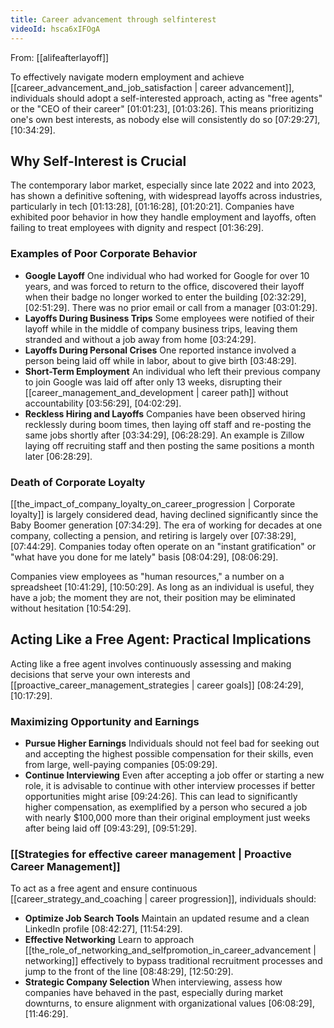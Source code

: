 ```yaml
---
title: Career advancement through selfinterest
videoId: hsca6xIFOgA
---
```


From: [[alifeafterlayoff]] <br/> 

To effectively navigate modern employment and achieve [[career_advancement_and_job_satisfaction | career advancement]], individuals should adopt a self-interested approach, acting as "free agents" or the "CEO of their career" <a class="yt-timestamp" data-t="01:01:23">[01:01:23]</a>, <a class="yt-timestamp" data-t="01:03:26">[01:03:26]</a>. This means prioritizing one's own best interests, as nobody else will consistently do so <a class="yt-timestamp" data-t="07:29:27">[07:29:27]</a>, <a class="yt-timestamp" data-t="10:34:29">[10:34:29]</a>.

## Why Self-Interest is Crucial
The contemporary labor market, especially since late 2022 and into 2023, has shown a definitive softening, with widespread layoffs across industries, particularly in tech <a class="yt-timestamp" data-t="01:13:28">[01:13:28]</a>, <a class="yt-timestamp" data-t="01:16:28">[01:16:28]</a>, <a class="yt-timestamp" data-t="01:20:21">[01:20:21]</a>. Companies have exhibited poor behavior in how they handle employment and layoffs, often failing to treat employees with dignity and respect <a class="yt-timestamp" data-t="01:36:29">[01:36:29]</a>.

### Examples of Poor Corporate Behavior
*   **Google Layoff** One individual who had worked for Google for over 10 years, and was forced to return to the office, discovered their layoff when their badge no longer worked to enter the building <a class="yt-timestamp" data-t="02:32:29">[02:32:29]</a>, <a class="yt-timestamp" data-t="02:51:29">[02:51:29]</a>. There was no prior email or call from a manager <a class="yt-timestamp" data-t="03:01:29">[03:01:29]</a>.
*   **Layoffs During Business Trips** Some employees were notified of their layoff while in the middle of company business trips, leaving them stranded and without a job away from home <a class="yt-timestamp" data-t="03:24:29">[03:24:29]</a>.
*   **Layoffs During Personal Crises** One reported instance involved a person being laid off while in labor, about to give birth <a class="yt-timestamp" data-t="03:48:29">[03:48:29]</a>.
*   **Short-Term Employment** An individual who left their previous company to join Google was laid off after only 13 weeks, disrupting their [[career_management_and_development | career path]] without accountability <a class="yt-timestamp" data-t="03:56:29">[03:56:29]</a>, <a class="yt-timestamp" data-t="04:02:29">[04:02:29]</a>.
*   **Reckless Hiring and Layoffs** Companies have been observed hiring recklessly during boom times, then laying off staff and re-posting the same jobs shortly after <a class="yt-timestamp" data-t="03:34:29">[03:34:29]</a>, <a class="yt-timestamp" data-t="06:28:29">[06:28:29]</a>. An example is Zillow laying off recruiting staff and then posting the same positions a month later <a class="yt-timestamp" data-t="06:28:29">[06:28:29]</a>.

### Death of Corporate Loyalty
[[the_impact_of_company_loyalty_on_career_progression | Corporate loyalty]] is largely considered dead, having declined significantly since the Baby Boomer generation <a class="yt-timestamp" data-t="07:34:29">[07:34:29]</a>. The era of working for decades at one company, collecting a pension, and retiring is largely over <a class="yt-timestamp" data-t="07:38:29">[07:38:29]</a>, <a class="yt-timestamp" data-t="07:44:29">[07:44:29]</a>. Companies today often operate on an "instant gratification" or "what have you done for me lately" basis <a class="yt-timestamp" data-t="08:04:29">[08:04:29]</a>, <a class="yt-timestamp" data-t="08:06:29">[08:06:29]</a>.

Companies view employees as "human resources," a number on a spreadsheet <a class="yt-timestamp" data-t="10:41:29">[10:41:29]</a>, <a class="yt-timestamp" data-t="10:50:29">[10:50:29]</a>. As long as an individual is useful, they have a job; the moment they are not, their position may be eliminated without hesitation <a class="yt-timestamp" data-t="10:54:29">[10:54:29]</a>.

## Acting Like a Free Agent: Practical Implications
Acting like a free agent involves continuously assessing and making decisions that serve your own interests and [[proactive_career_management_strategies | career goals]] <a class="yt-timestamp" data-t="08:24:29">[08:24:29]</a>, <a class="yt-timestamp" data-t="10:17:29">[10:17:29]</a>.

### Maximizing Opportunity and Earnings
*   **Pursue Higher Earnings** Individuals should not feel bad for seeking out and accepting the highest possible compensation for their skills, even from large, well-paying companies <a class="yt-timestamp" data-t="05:09:29">[05:09:29]</a>.
*   **Continue Interviewing** Even after accepting a job offer or starting a new role, it is advisable to continue with other interview processes if better opportunities might arise <a class="yt-timestamp" data-t="09:24:26">[09:24:26]</a>. This can lead to significantly higher compensation, as exemplified by a person who secured a job with nearly $100,000 more than their original employment just weeks after being laid off <a class="yt-timestamp" data-t="09:43:29">[09:43:29]</a>, <a class="yt-timestamp" data-t="09:51:29">[09:51:29]</a>.

### [[Strategies for effective career management | Proactive Career Management]]
To act as a free agent and ensure continuous [[career_strategy_and_coaching | career progression]], individuals should:
*   **Optimize Job Search Tools** Maintain an updated resume and a clean LinkedIn profile <a class="yt-timestamp" data-t="08:42:27">[08:42:27]</a>, <a class="yt-timestamp" data-t="11:54:29">[11:54:29]</a>.
*   **Effective Networking** Learn to approach [[the_role_of_networking_and_selfpromotion_in_career_advancement | networking]] effectively to bypass traditional recruitment processes and jump to the front of the line <a class="yt-timestamp" data-t="08:48:29">[08:48:29]</a>, <a class="yt-timestamp" data-t="12:50:29">[12:50:29]</a>.
*   **Strategic Company Selection** When interviewing, assess how companies have behaved in the past, especially during market downturns, to ensure alignment with organizational values <a class="yt-timestamp" data-t="06:08:29">[06:08:29]</a>, <a class="yt-timestamp" data-t="11:46:29">[11:46:29]</a>.
